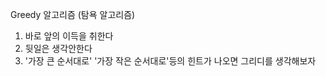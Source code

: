Greedy 알고리즘 (탐욕 알고리즘)

1. 바로 앞의 이득을 취한다 
2. 뒷일은 생각안한다
3. '가장 큰 순서대로' '가장 작은 순서대로'등의 힌트가 나오면 그리디를 생각해보자